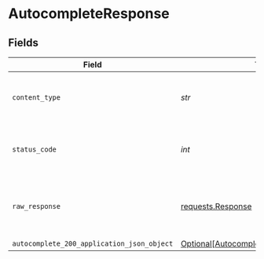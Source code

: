 # AutocompleteResponse


## Fields

| Field                                                                                                 | Type                                                                                                  | Required                                                                                              | Description                                                                                           |
| ----------------------------------------------------------------------------------------------------- | ----------------------------------------------------------------------------------------------------- | ----------------------------------------------------------------------------------------------------- | ----------------------------------------------------------------------------------------------------- |
| `content_type`                                                                                        | *str*                                                                                                 | :heavy_check_mark:                                                                                    | HTTP response content type for this operation                                                         |
| `status_code`                                                                                         | *int*                                                                                                 | :heavy_check_mark:                                                                                    | HTTP response status code for this operation                                                          |
| `raw_response`                                                                                        | [requests.Response](https://requests.readthedocs.io/en/latest/api/#requests.Response)                 | :heavy_minus_sign:                                                                                    | Raw HTTP response; suitable for custom response parsing                                               |
| `autocomplete_200_application_json_object`                                                            | [Optional[Autocomplete200ApplicationJSON]](../../models/operations/autocomplete200applicationjson.md) | :heavy_minus_sign:                                                                                    | Success                                                                                               |